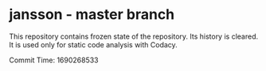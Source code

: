 # jansson - master branch

This repository contains frozen state of the repository.
Its history is cleared. It is used only for static code
analysis with Codacy.

Commit Time: 1690268533